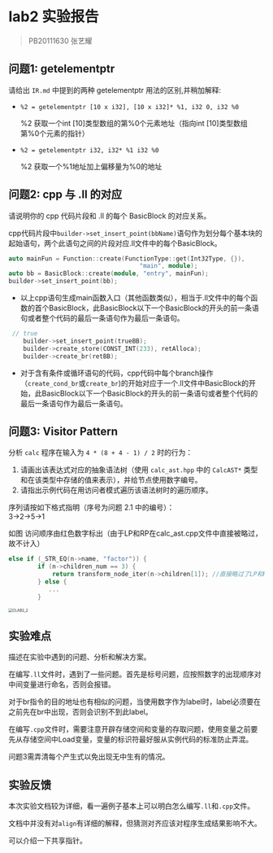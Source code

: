 # lab2 实验报告
> PB20111630 张艺耀

## 问题1: getelementptr
请给出 `IR.md` 中提到的两种 getelementptr 用法的区别,并稍加解释:
  - `%2 = getelementptr [10 x i32], [10 x i32]* %1, i32 0, i32 %0`

    %2 获取一个int [10]类型数组的第%0个元素地址（指向int [10]类型数组第%0个元素的指针）

  - `%2 = getelementptr i32, i32* %1 i32 %0`

    %2 获取一个%1地址加上偏移量为%0的地址

## 问题2: cpp 与 .ll 的对应
请说明你的 cpp 代码片段和 .ll 的每个 BasicBlock 的对应关系。

cpp代码片段中`builder->set_insert_point(bbName)`语句作为划分每个基本块的起始语句，两个此语句之间的片段对应.ll文件中的每个BasicBlock。

```c++
auto mainFun = Function::create(FunctionType::get(Int32Type, {}),
                                    "main", module);
auto bb = BasicBlock::create(module, "entry", mainFun);
builder->set_insert_point(bb);
```

+ 以上cpp语句生成main函数入口（其他函数类似），相当于.ll文件中的每个函数的首个BasicBlock，此BasicBlock以下一个BasicBlock的开头的前一条语句或者整个代码的最后一条语句作为最后一条语句。

```c++
 // true
    builder->set_insert_point(trueBB);
    builder->create_store(CONST_INT(233), retAlloca);
    builder->create_br(retBB);
```

+ 对于含有条件或循环语句的代码，cpp代码中每个branch操作（`create_cond_br`或`create_br`)的开始对应于一个.ll文件中BasicBlock的开始，此BasicBlock以下一个BasicBlock的开头的前一条语句或者整个代码的最后一条语句作为最后一条语句。

## 问题3: Visitor Pattern
分析 `calc` 程序在输入为 `4 * (8 + 4 - 1) / 2` 时的行为：
1. 请画出该表达式对应的抽象语法树（使用 `calc_ast.hpp` 中的 `CalcAST*` 类型和在该类型中存储的值来表示），并给节点使用数字编号。
2. 请指出示例代码在用访问者模式遍历该语法树时的遍历顺序。

序列请按如下格式指明（序号为问题 2.1 中的编号）：  
3->2->5->1

如图 访问顺序由红色数字标出（由于LP和RP在calc_ast.cpp文件中直接被略过，故不计入）

```cpp
else if (_STR_EQ(n->name, "factor")) {
        if (n->children_num == 3) {
            return transform_node_iter(n->children[1]);	//直接略过了LP和RP
        } else {
           ...
        }
```

<img src="/Users/fluegelcat/Documents/Docker/2022fall-compiler_cminus/Reports/2-ir-gen-warmup/figs/CLAB2_2.jpg" alt="CLAB2_2" style="zoom:50%;" />

## 实验难点
描述在实验中遇到的问题、分析和解决方案。

在编写`.ll`文件时，遇到了一些问题。首先是标号问题，应按照数字的出现顺序对中间变量进行命名，否则会报错。

对于br指令的目的地址也有相似的问题，当使用数字作为label时，label必须要在之前先在br中出现，否则会识别不到此label。

在编写`.cpp`文件时，需要注意开辟存储空间和变量的存取问题，使用变量之前要先从存储空间中Load变量，变量的标识符最好服从实例代码的标准防止弄混。

问题3需弄清每个产生式以免出现无中生有的情况。

## 实验反馈
本次实验文档较为详细，看一遍例子基本上可以明白怎么编写`.ll`和`.cpp`文件。

文档中并没有对`align`有详细的解释，但猜测对齐应该对程序生成结果影响不大。

可以介绍一下共享指针。
